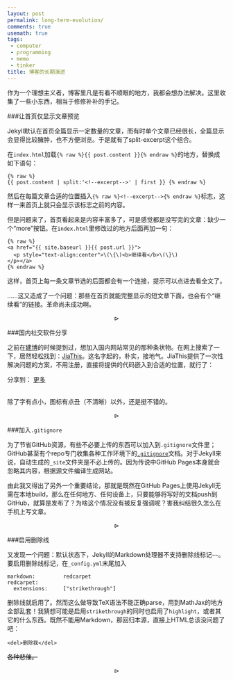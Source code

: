 ```yaml
---
layout: post
permalink: long-term-evolution/
comments: true
usemath: true
tags:
 - computer
 - programming
 - memo
 - tinker
title: 博客的长期演进
---
```


作为一个理想主义者，博客里凡是有看不顺眼的地方，我都会想办法解决。这里收集了一些小东西，相当于修修补补的手记。

<!--excerpt-->

###让首页仅显示文章预览

Jekyll默认在首页全篇显示一定数量的文章，而有时单个文章已经很长，全篇显示会显得比较臃肿，也不方便浏览。于是就有了split-excerpt这个组合。

在`index.html`加载`{% raw %}{{ post.content }}{% endraw %}`的地方，替换成如下语句：

	{% raw %}
	{{ post.content | split:'<!--excerpt-->' | first }}	{% endraw %}
	
然后在每篇文章合适的位置插入`{% raw %}<!--excerpt-->{% endraw %}`标志，这样一来首页上就只会显示该标志之前的内容。

但是问题来了，首页看起来是内容丰富多了，可是感觉都是没写完的文章：缺少一个“more”按钮。在`index.html`里修改过的地方后面再加一句：

    {% raw %}
    <a href="{{ site.baseurl }}{{ post.url }}">
      <p style="text-align:center">\(\{\)<b>继续看</b>\(\}\)
    </p></a>
    {% endraw %}

这样，首页上每一条文章节选的后面都会有一个连接，提示可以点进去看全文了。

……这又造成了一个问题：那些在首页就能完整显示的短文章下面，也会有个“继续看”的链接。革命尚未成功啊。

$$\rhd$$

###国内社交软件分享

之前在[建博](/making-of-this-blog/)的时候提到过，想加入国内网站常见的那种条状物。在网上搜索了一下，居然轻松找到：[JiaThis](http://www.jiathis.com/)。这名字起的，朴实，接地气。JiaThis提供了一次性解决问题的方案，不用注册，直接将提供的代码嵌入到合适的位置，就行了：

<!-- JiaThis Button BEGIN -->
<div class="jiathis_style">
	<span class="jiathis_txt">分享到：</span>
	<a class="jiathis_button_tools_1"></a>
	<a class="jiathis_button_tools_2"></a>
	<a class="jiathis_button_tools_3"></a>
	<a class="jiathis_button_tools_4"></a>
	<a href="http://www.jiathis.com/share" class="jiathis jiathis_txt jiathis_separator jtico jtico_jiathis" target="_blank">更多</a>
	<a class="jiathis_counter_style"></a>
</div>
<script type="text/javascript" src="http://v3.jiathis.com/code/jia.js" charset="utf-8"></script>
<!-- JiaThis Button END -->
<br /> 

除了字有点小，图标有点丑（不清晰）以外，还是挺不错的。

$$\rhd$$

###加入`.gitignore`

为了节省GitHub资源，有些不必要上传的东西可以加入到`.gitignore`文件里；GitHub甚至有个repo专门收集各种工作环境下的[`.gitignore`](https://github.com/github/gitignore)文档。对于Jekyll来说，自动生成的`_site`文件夹是不必上传的。因为传说中GitHub Pages本身就会忽略其内容，根据源文件编译生成网站。

由此我又得出了另外一个重要结论，那就是既然在GitHub Pages上使用Jekyll无需在本地build，那么在任何地方、任何设备上，只要能够将写好的文档push到GitHub，就算是发布了？为啥这个情况没有被反复强调呢？害我纠结很久怎么在手机上写文章。

$$\rhd$$

###启用删除线

又发现一个问题：默认状态下，Jekyll的Markdown处理器不支持删除线标记`~~`。要启用删除线标记，在`_config.yml`末尾加入

	markdown:         redcarpet 
	redcarpet:   
	  extensions:     ["strikethrough"]

删除线就启用了。然而这么做导致TeX语法不能正确parse，用到MathJax的地方全部乱套！我猜想可能是启用`strikethrough`的同时也启用了`highlight`，或者其它的什么东西。既然不能用Markdown，那回归本源，直接上HTML总该没问题了吧：

	<del>删除我</del>
	
<del>各种悲催。</del>

$$\rhd$$